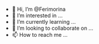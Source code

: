 - 👋 Hi, I’m @Ferimorina
- 👀 I’m interested in ...
- 🌱 I’m currently learning ...
- 💞️ I’m looking to collaborate on ...
- 📫 How to reach me ...

<!---
Ferimorina/Ferimorina is a ✨ special ✨ repository because its `README.md` (this file) appears on your GitHub profile.
You can click the Preview link to take a look at your changes.
--->
